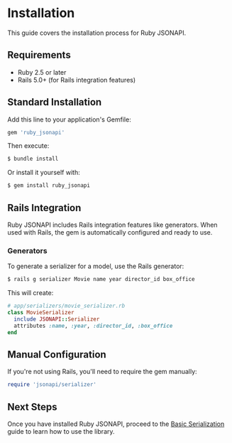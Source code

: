 # Installation

This guide covers the installation process for Ruby JSONAPI.

## Requirements

- Ruby 2.5 or later
- Rails 5.0+ (for Rails integration features)

## Standard Installation

Add this line to your application's Gemfile:

```ruby
gem 'ruby_jsonapi'
```

Then execute:

```bash
$ bundle install
```

Or install it yourself with:

```bash
$ gem install ruby_jsonapi
```

## Rails Integration

Ruby JSONAPI includes Rails integration features like generators. When used with Rails, the gem is automatically configured and ready to use.

### Generators

To generate a serializer for a model, use the Rails generator:

```bash
$ rails g serializer Movie name year director_id box_office
```

This will create:

```ruby
# app/serializers/movie_serializer.rb
class MovieSerializer
  include JSONAPI::Serializer
  attributes :name, :year, :director_id, :box_office
end
```

## Manual Configuration

If you're not using Rails, you'll need to require the gem manually:

```ruby
require 'jsonapi/serializer'
```

## Next Steps

Once you have installed Ruby JSONAPI, proceed to the [Basic Serialization](usage/basic-serialization.md) guide to learn how to use the library.